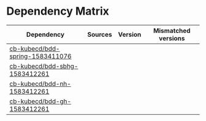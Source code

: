 # Dependency Matrix

Dependency | Sources | Version | Mismatched versions
---------- | ------- | ------- | -------------------
[cb-kubecd/bdd-spring-1583411076](https://github.com/cb-kubecd/bdd-spring-1583411076.git) |  | []() | 
[cb-kubecd/bdd-sbhg-1583412261](https://github.com/cb-kubecd/bdd-sbhg-1583412261.git) |  | []() | 
[cb-kubecd/bdd-nh-1583412261](https://github.com/cb-kubecd/bdd-nh-1583412261.git) |  | []() | 
[cb-kubecd/bdd-gh-1583412261](https://github.com/cb-kubecd/bdd-gh-1583412261.git) |  | []() | 
